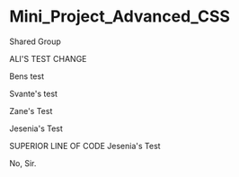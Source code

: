 # Mini_Project_Advanced_CSS

Shared Group

ALI'S TEST CHANGE

Bens test

Svante's test

Zane's Test

Jesenia's Test

SUPERIOR LINE OF CODE
Jesenia's Test 

No, Sir.
